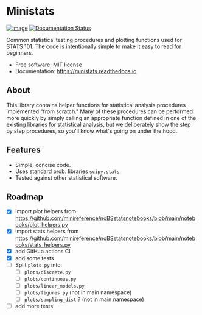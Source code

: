 # Ministats

[![image](https://img.shields.io/pypi/v/ministats.svg)](https://pypi.python.org/pypi/ministats)
[![Documentation Status](https://readthedocs.org/projects/ministats/badge/?version=latest)](https://ministats.readthedocs.io/en/latest/?version=latest)

Common statistical testing procedures and plotting functions used for STATS 101.
The code is intentionally simple to make it easy to read for beginners.

-   Free software: MIT license
-   Documentation: https://ministats.readthedocs.io


## About

This library contains helper functions for statistical analysis procedures implemented "from scratch."
Many of these procedures can be performed more quickly by simply calling an appropriate function defined in one of the existing libraries for statistical analysis,
but we deliberately show the step by step procedures,
so you'll know what's going on under the hood.



## Features

- Simple, concise code.
- Uses standard prob. libraries `scipy.stats`.
- Tested against other statistical software.



## Roadmap

- [x] import plot helpers from https://github.com/minireference/noBSstatsnotebooks/blob/main/notebooks/plot_helpers.py
- [x] import stats helpers from https://github.com/minireference/noBSstatsnotebooks/blob/main/notebooks/stats_helpers.py
- [x] add GitHub actions CI
- [x] add some tests
- [ ] Split `plots.py` into:
   - [ ] `plots/discrete.py`
   - [ ] `plots/continuous.py`
   - [ ] `plots/linear_models.py`
   - [ ] `plots/figures.py` (not in main namespace)
   - [ ] `plots/sampling_dist` ? (not in main namespace)
- [ ] add more tests